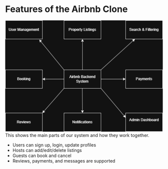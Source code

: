 # Features of the Airbnb Clone
![features-and-functionalities](./features.drawio.png)
This shows the main parts of our system and how they work together.

- Users can sign up, login, update profiles
- Hosts can add/edit/delete listings
- Guests can book and cancel
- Reviews, payments, and messages are supported

